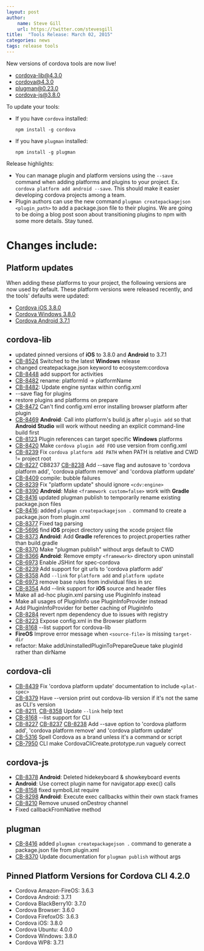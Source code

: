 ```yaml
---
layout: post
author:
    name: Steve Gill
    url: https://twitter.com/stevesgill
title:  "Tools Release: March 02, 2015"
categories: news
tags: release tools
---
```

New versions of cordova tools are now live!

* [cordova-lib@4.3.0](https://www.npmjs.org/package/cordova-lib)
* [cordova@4.3.0](https://www.npmjs.org/package/cordova)
* [plugman@0.23.0](https://www.npmjs.org/package/plugman)
* [cordova-js@3.8.0](https://www.npmjs.org/package/cordova-js)

To update your tools:

  * If you have `cordova` installed:

        npm install -g cordova

  * If you have `plugman` installed:

        npm install -g plugman

Release highlights:

* You can manage plugin and platform versions using the `--save` command when adding platforms and plugins to your project.
Ex. `cordova platform add android --save`.
This should make it easier developing cordova projects among a team.
* Plugin authors can use the new command `plugman createpackagejson <plugin_path>` to add a package.json file to their plugins.
We are going to be doing a blog post soon about transitioning plugins to npm with some more details.
Stay tuned.

# Changes include:
<!--more-->

## Platform updates
When adding these platforms to your project, the following versions are now used by default.
These platform versions were released recently, and the tools' defaults were updated:

* [Cordova iOS 3.8.0](http://cordova.apache.org/announcements/2015/02/25/cordova-ios-3.8.0.html)
* [Cordova Windows 3.8.0]()
* [Cordova Android 3.7.1](http://cordova.apache.org/announcements/2015/02/06/cordova-android-3.7.1.html)

## cordova-lib
* updated pinned versions of **iOS** to 3.8.0 and **Android** to 3.7.1
* [CB-8524](https://issues.apache.org/jira/browse/CB-8524) Switched to the latest **Windows** release
* changed createpackage.json keyword to ecosystem:cordova
* [CB-8448](https://issues.apache.org/jira/browse/CB-8448) add support for activities
* [CB-8482](https://issues.apache.org/jira/browse/CB-8482) rename: platformId -> platformName
* [CB-8482](https://issues.apache.org/jira/browse/CB-8482): Update engine syntax within config.xml
* --save flag for plugins
* restore plugins and platforms on prepare
* [CB-8472](https://issues.apache.org/jira/browse/CB-8472) Can't find config.xml error installing browser platform after plugin
* [CB-8469](https://issues.apache.org/jira/browse/CB-8469) **Android**: Call into platform's build.js after `plugin add` so that **Android Studio** will work without needing an explicit command-line build first
* [CB-8123](https://issues.apache.org/jira/browse/CB-8123) Plugin references can target specific **Windows** platforms
* [CB-8420](https://issues.apache.org/jira/browse/CB-8420) Make `cordova plugin add FOO` use version from config.xml
* [CB-8239](https://issues.apache.org/jira/browse/CB-8239) Fix `cordova platform add PATH` when PATH is relative and CWD != project root
* [CB-8227](https://issues.apache.org/jira/browse/CB-8227) CB8237 [CB-8238](https://issues.apache.org/jira/browse/CB-8238) Add --save flag and autosave to 'cordova platform add', 'cordova platform remove' and 'cordova platform update'
* [CB-8409](https://issues.apache.org/jira/browse/CB-8409) compile: bubble failures
* [CB-8239](https://issues.apache.org/jira/browse/CB-8239) Fix "platform update" should ignore `<cdv:engine>`
* [CB-8390](https://issues.apache.org/jira/browse/CB-8390) **Android**: Make `<framework custom=false>` work with **Gradle**
* [CB-8416](https://issues.apache.org/jira/browse/CB-8416) updated plugman publish to temporarily rename existing package.json files
* [CB-8416](https://issues.apache.org/jira/browse/CB-8416): added `plugman createpackagejson .` command to create a package.json from plugin.xml
* [CB-8377](https://issues.apache.org/jira/browse/CB-8377) Fixed <runs> tag parsing
* [CB-5696](https://issues.apache.org/jira/browse/CB-5696) find **iOS** project directory using the xcode project file
* [CB-8373](https://issues.apache.org/jira/browse/CB-8373) **Android**: Add **Gradle** references to project.properties rather than build.gradle
* [CB-8370](https://issues.apache.org/jira/browse/CB-8370) Make "plugman publish" without args default to CWD
* [CB-8366](https://issues.apache.org/jira/browse/CB-8366) **Android**: Remove empty `<framework>` directory upon uninstall
* [CB-6973](https://issues.apache.org/jira/browse/CB-6973) Enable JSHint for spec-cordova
* [CB-8239](https://issues.apache.org/jira/browse/CB-8239) Add support for git urls to 'cordova platform add'
* [CB-8358](https://issues.apache.org/jira/browse/CB-8358) Add `--link` for `platform add` and `platform update`
* [CB-6973](https://issues.apache.org/jira/browse/CB-6973) remove base rules from individual files in src
* [CB-8354](https://issues.apache.org/jira/browse/CB-8354) Add --link support for **iOS** source and header files
* Make all ad-hoc plugin.xml parsing use PluginInfo instead
* Make all usages of PluginInfo use PluginInfoProvider instead
* Add PluginInfoProvider for better caching of PluginInfo
* [CB-8284](https://issues.apache.org/jira/browse/CB-8284) revert npm dependency due to issues with registry
* [CB-8223](https://issues.apache.org/jira/browse/CB-8223) Expose config.xml in the Browser platform
* [CB-8168](https://issues.apache.org/jira/browse/CB-8168) --list support for cordova-lib
* **FireOS** Improve error message when `<source-file>` is missing `target-dir`
* refactor: Make addUninstalledPluginToPrepareQueue take pluginId rather than dirName

## cordova-cli
* [CB-8439](https://issues.apache.org/jira/browse/CB-8439) Fix 'cordova platform update' documentation to include `<plat-spec>`
* [CB-8379](https://issues.apache.org/jira/browse/CB-8379) Have --version print out cordova-lib version if it's not the same as CLI's version
* [CB-8211](https://issues.apache.org/jira/browse/CB-8211), [CB-8358](https://issues.apache.org/jira/browse/CB-8358) Update `--link` help text
* [CB-8168](https://issues.apache.org/jira/browse/CB-8168) --list support for CLI
* [CB-8227](https://issues.apache.org/jira/browse/CB-8227) [CB-8237](https://issues.apache.org/jira/browse/CB-8237) [CB-8238](https://issues.apache.org/jira/browse/CB-8238) Add --save option to 'cordova platform add', 'cordova platform remove' and 'cordova platform update'
* [CB-5316](https://issues.apache.org/jira/browse/CB-5316) Spell Cordova as a brand unless it's a command or script
* [CB-7950](https://issues.apache.org/jira/browse/CB-7950) CLI make CordovaCliCreate.prototype.run vaguely correct

## cordova-js
* [CB-8378](https://issues.apache.org/jira/browse/CB-8378) **Android**: Deleted hidekeyboard & showkeyboard events
* **Android**: Use correct plugin name for navigator.app exec() calls
* [CB-8158](https://issues.apache.org/jira/browse/CB-8158) fixed symbolList require
* [CB-8298](https://issues.apache.org/jira/browse/CB-8298) **Android**: Execute exec callbacks within their own stack frames
* [CB-8210](https://issues.apache.org/jira/browse/CB-8210) Remove unused onDestroy channel
* Fixed callbackFromNative method

## plugman
* [CB-8416](https://issues.apache.org/jira/browse/CB-8416) added `plugman createpackagejson .` command to generate a package.json file from plugin.xml
* [CB-8370](https://issues.apache.org/jira/browse/CB-8370) Update documentation for `plugman publish` without args

## Pinned Platform Versions for Cordova CLI 4.2.0

* Cordova Amazon-FireOS: 3.6.3
* Cordova Android: 3.7.1
* Cordova BlackBerry10: 3.7.0
* Cordova Browser: 3.6.0
* Cordova FirefoxOS: 3.6.3
* Cordova iOS: 3.8.0
* Cordova Ubuntu: 4.0.0
* Cordova Windows: 3.8.0
* Cordova WP8: 3.7.1
